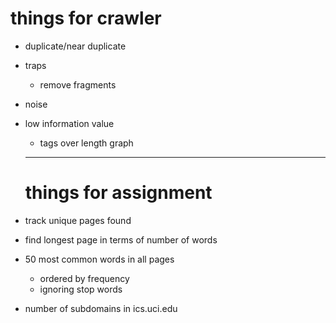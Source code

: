 # things for crawler

* duplicate/near duplicate

* traps
  * remove fragments

* noise

* low information value

  *   tags over length graph
  ___
  # things for assignment
*  track unique pages found
*  find longest page in terms of number of words
*  50 most common words in all pages
   *  ordered by frequency
   *  ignoring stop words
*  number of subdomains in ics.uci.edu
